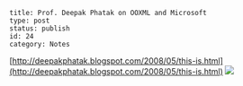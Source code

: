 ~~~~ 
title: Prof. Deepak Phatak on OOXML and Microsoft
type: post
status: publish
id: 24
category: Notes
~~~~

[http://deepakphatak.blogspot.com/2008/05/this-is.html](http://deepakphatak.blogspot.com/2008/05/this-is.html)
![](https://blogger.googleusercontent.com/tracker/3794193585985230867-9127920665931418265?l=dilawarsays.blogspot.com)
